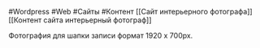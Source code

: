 #Wordpress #Web #Сайты #Контент 
[[Сайт интерьерного фотографа]]
[[Контент сайта интерьерный фотограф]]

Фотография для шапки записи формат 1920 х 700рх.